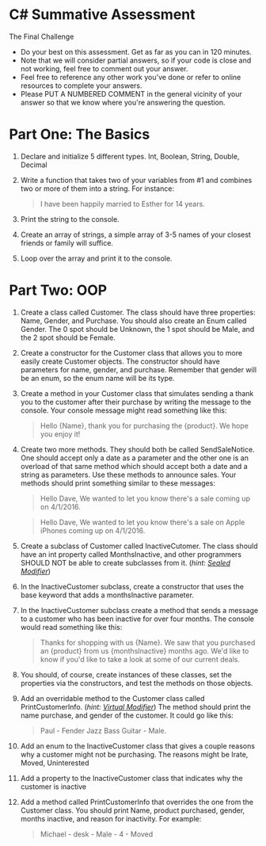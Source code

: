 # C# Summative Assessment

The Final Challenge

* Do your best on this assessment. Get as far as you can in 120 minutes. 
* Note that we will consider partial answers, so if your code is close and not working, feel free to comment out your answer.
* Feel free to reference any other work you've done or refer to online resources to complete your answers. 
* Please PUT A NUMBERED COMMENT in the general vicinity of your answer so that we know where you're answering the question. 

# Part One: The Basics

1. Declare and initialize 5 different types. Int, Boolean, String, Double, Decimal

2. Write a function that takes two of your variables from #1 and combines two or more of them into a string. For instance:

    > I have been happily married to Esther for 14 years.

3. Print the string to the console.

4. Create an array of strings, a simple array of 3-5 names of your closest friends or family will suffice.

5. Loop over the array and print it to the console.

# Part Two: OOP

1. Create a class called Customer. The class should have three properties: Name, Gender, and Purchase. You should also create an Enum called Gender. The 0 spot should be Unknown, the 1 spot should be Male, and the 2 spot should be Female.

2. Create a constructor for the Customer class that allows you to more easily create Customer objects. The constructor should have parameters for name, gender, and purchase. Remember that gender will be an enum, so the enum name will be its type.

3. Create a method in your Customer class that simulates sending a thank you to the customer after their purchase by writing the message to the console. Your console message might read something like this:

    > Hello \{Name\}, thank you for purchasing the \{product\}. We hope you enjoy it! 

4. Create two more methods. They should both be called SendSaleNotice. One should accept only a date as a parameter and the other one is an overload of that same method which should accept both a date and a string as parameters. Use these methods to announce sales. Your methods should print something similar to these messages:

    > Hello Dave, We wanted to let you know there's a sale coming up on 4/1/2016.

    > Hello Dave, We wanted to let you know there's a sale on Apple iPhones coming up on 4/1/2016.

5. Create a subclass of Customer called InactiveCutomer. The class should have an int property called MonthsInactive, and other programmers SHOULD NOT be able to create subclasses from it. (*hint: [Sealed Modifier](http://bit.ly/29Rb2mZ)*)

6. In the InactiveCustomer subclass, create a constructor that uses the base keyword that adds a monthsInactive parameter.

7. In the InactiveCustomer subclass create a method that sends a message to a customer who has been inactive for over four months. The console would read something like this:

	> Thanks for shopping with us \{Name\}. We saw that you purchased an \{product\} from us \{monthsInactive\} months ago. We'd like to know if you'd like to take a look at some of our current deals.

8. You should, of course, create instances of these classes, set the properties via the constructors, and test the methods on those objects.

9. Add an overridable method to the Customer class called PrintCustomerInfo. (*hint: [Virtual Modifier](http://bit.ly/29RbbXI)*) The method should print the name purchase, and gender of the customer. It could go like this:

    > Paul - Fender Jazz Bass Guitar - Male. 

10. Add an enum to the InactiveCustomer class that gives a couple reasons why a customer might not be purchasing. The reasons might be Irate, Moved, Uninterested

11. Add a property to the InactiveCustomer class that indicates why the customer is inactive

12. Add a method called PrintCustomerInfo that overrides the one from the Customer class. You should print Name, product purchased, gender, months inactive, and reason for inactivity. For example:

	> Michael - desk - Male - 4 - Moved
